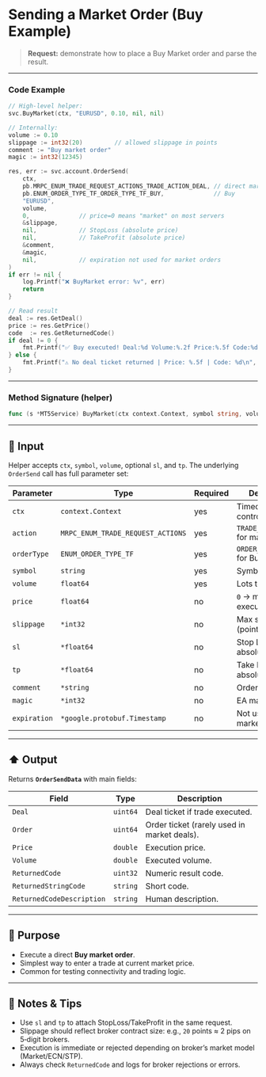 # Sending a Market Order (Buy Example)

> **Request:** demonstrate how to place a Buy Market order and parse the result.

---

### Code Example

```go
// High-level helper:
svc.BuyMarket(ctx, "EURUSD", 0.10, nil, nil)

// Internally:
volume := 0.10
slippage := int32(20)         // allowed slippage in points
comment := "Buy market order"
magic := int32(12345)

res, err := svc.account.OrderSend(
    ctx,
    pb.MRPC_ENUM_TRADE_REQUEST_ACTIONS_TRADE_ACTION_DEAL, // direct market deal
    pb.ENUM_ORDER_TYPE_TF_ORDER_TYPE_TF_BUY,              // Buy
    "EURUSD",
    volume,
    0,              // price=0 means "market" on most servers
    &slippage,
    nil,            // StopLoss (absolute price)
    nil,            // TakeProfit (absolute price)
    &comment,
    &magic,
    nil,            // expiration not used for market orders
)
if err != nil {
    log.Printf("❌ BuyMarket error: %v", err)
    return
}

// Read result
deal := res.GetDeal()
price := res.GetPrice()
code  := res.GetReturnedCode()
if deal != 0 {
    fmt.Printf("✅ Buy executed! Deal:%d Volume:%.2f Price:%.5f Code:%d\n", deal, volume, price, code)
} else {
    fmt.Printf("⚠️ No deal ticket returned | Price: %.5f | Code: %d\n", price, code)
}
```

---

### Method Signature (helper)

```go
func (s *MT5Service) BuyMarket(ctx context.Context, symbol string, volume float64, sl *float64, tp *float64)
```

---

## 🔽 Input

Helper accepts `ctx`, `symbol`, `volume`, optional `sl`, and `tp`. The underlying `OrderSend` call has full parameter set:

| Parameter    | Type                              | Required | Description                            |
| ------------ | --------------------------------- | -------- | -------------------------------------- |
| `ctx`        | `context.Context`                 | yes      | Timeout/cancel control.                |
| `action`     | `MRPC_ENUM_TRADE_REQUEST_ACTIONS` | yes      | `TRADE_ACTION_DEAL` for market trades. |
| `orderType`  | `ENUM_ORDER_TYPE_TF`              | yes      | `ORDER_TYPE_TF_BUY` for Buy.           |
| `symbol`     | `string`                          | yes      | Symbol name.                           |
| `volume`     | `float64`                         | yes      | Lots to buy.                           |
| `price`      | `float64`                         | no       | `0` → market execution.                |
| `slippage`   | `*int32`                          | no       | Max slippage (points).                 |
| `sl`         | `*float64`                        | no       | Stop Loss absolute price.              |
| `tp`         | `*float64`                        | no       | Take Profit absolute price.            |
| `comment`    | `*string`                         | no       | Order comment.                         |
| `magic`      | `*int32`                          | no       | EA magic number.                       |
| `expiration` | `*google.protobuf.Timestamp`      | no       | Not used for market orders.            |

---

## ⬆️ Output

Returns **`OrderSendData`** with main fields:

| Field                     | Type     | Description                                 |
| ------------------------- | -------- | ------------------------------------------- |
| `Deal`                    | `uint64` | Deal ticket if trade executed.              |
| `Order`                   | `uint64` | Order ticket (rarely used in market deals). |
| `Price`                   | `double` | Execution price.                            |
| `Volume`                  | `double` | Executed volume.                            |
| `ReturnedCode`            | `uint32` | Numeric result code.                        |
| `ReturnedStringCode`      | `string` | Short code.                                 |
| `ReturnedCodeDescription` | `string` | Human description.                          |

---

## 🎯 Purpose

* Execute a direct **Buy market order**.
* Simplest way to enter a trade at current market price.
* Common for testing connectivity and trading logic.

---

## 🧩 Notes & Tips

* Use `sl` and `tp` to attach StopLoss/TakeProfit in the same request.
* Slippage should reflect broker contract size: e.g., `20` points ≈ 2 pips on 5‑digit brokers.
* Execution is immediate or rejected depending on broker’s market model (Market/ECN/STP).
* Always check `ReturnedCode` and logs for broker rejections or errors.
